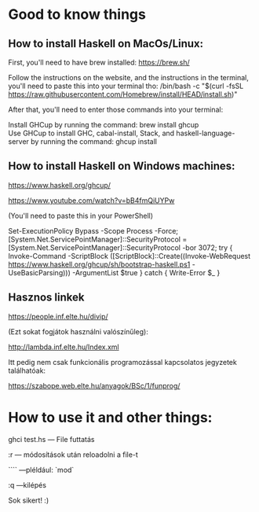 # Good to know things

## How to install Haskell on MacOs/Linux: 
First, you'll need to have brew installed: https://brew.sh/

Follow the instructions on the website, and the instructions in the terminal, you'll need to paste this into your terminal tho: 
/bin/bash -c "$(curl -fsSL https://raw.githubusercontent.com/Homebrew/install/HEAD/install.sh)"  

After that, you'll need to enter those commands into your terminal:

Install GHCup by running the command:  brew install ghcup   
Use GHCup to install GHC, cabal-install, Stack, and haskell-language-server by running the command:   ghcup install

## How to install Haskell on Windows machines:

https://www.haskell.org/ghcup/

https://www.youtube.com/watch?v=bB4fmQiUYPw

(You'll need to paste this in your PowerShell)

Set-ExecutionPolicy Bypass -Scope Process -Force;[System.Net.ServicePointManager]::SecurityProtocol = [System.Net.ServicePointManager]::SecurityProtocol -bor 3072; try { Invoke-Command -ScriptBlock ([ScriptBlock]::Create((Invoke-WebRequest https://www.haskell.org/ghcup/sh/bootstrap-haskell.ps1 -UseBasicParsing))) -ArgumentList $true } catch { Write-Error $_ }

## Hasznos linkek
https://people.inf.elte.hu/divip/

(Ezt sokat fogjátok használni valószínűleg):

http://lambda.inf.elte.hu/Index.xml

Itt pedig nem csak funkcionális programozással kapcsolatos jegyzetek találhatóak:

https://szabope.web.elte.hu/anyagok/BSc/1/funprog/

# How to use it and other things:

ghci test.hs 	— File futtatás

:r   				        — módosítások után reloadolni a file-t

````			    —pléldául: \`mod`

:q				    —kilépés

Sok sikert! :)
